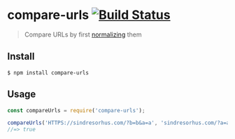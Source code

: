 # compare-urls [![Build Status](https://travis-ci.com/sindresorhus/compare-urls.svg?branch=master)](https://travis-ci.com/sindresorhus/compare-urls)

> Compare URLs by first [normalizing](https://github.com/sindresorhus/normalize-url) them

## Install

```
$ npm install compare-urls
```

## Usage

```js
const compareUrls = require('compare-urls');

compareUrls('HTTPS://sindresorhus.com/?b=b&a=a', 'sindresorhus.com/?a=a&b=b');
//=> true
```
